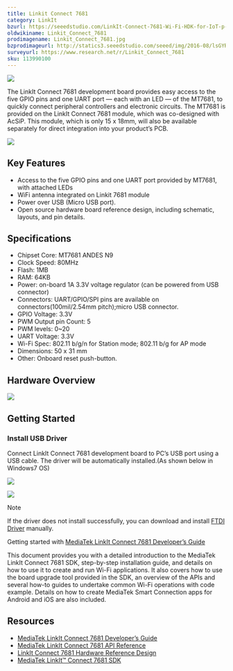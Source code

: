 ```yaml
---
title: Linkit Connect 7681
category: LinkIt
bzurl: https://seeedstudio.com/LinkIt-Connect-7681-Wi-Fi-HDK-for-IoT-p-2262.html
oldwikiname: Linkit_Connect_7681
prodimagename: Linkit_Connect_7681.jpg
bzprodimageurl: http://statics3.seeedstudio.com/seeed/img/2016-08/lsGYRgJ7TRIO1BtAgf43AVd0.jpg
surveyurl: https://www.research.net/r/Linkit_Connect_7681
sku: 113990100
---
```


![](/assets/Linkit_Connect_7681/img/Linkit_Connect_7681.jpg)

The LinkIt Connect 7681 development board provides easy access to the five GPIO pins and one UART port — each with an LED — of the MT7681, to quickly connect peripheral controllers and electronic circuits. The MT7681 is provided on the LinkIt Connect 7681 module, which was co-designed with AcSiP. This module, which is only 15 x 18mm, will also be available separately for direct integration into your product’s PCB.

[![](/assets/common/Get_One_Now_Banner.png)](http://www.seeedstudio.com/LinkIt-Connect-7681-Wi-Fi-HDK-for-IoT-p-2262.html)

Key Features
------------

-   Access to the five GPIO pins and one UART port provided by MT7681, with attached LEDs
-   WiFi antenna integrated on Linkit 7681 module
-   Power over USB (Micro USB port).
-   Open source hardware board reference design, including schematic, layouts, and pin details.

Specifications
--------------

-   Chipset Core: MT7681 ANDES N9
-   Clock Speed: 80MHz
-   Flash: 1MB
-   RAM: 64KB
-   Power: on-board 1A 3.3V voltage regulator (can be powered from USB connector)
-   Connectors: UART/GPIO/SPI pins are available on connectors(100mil/2.54mm pitch);micro USB connector.
-   GPIO Voltage: 3.3V
-   PWM Output pin Count: 5
-   PWM levels: 0~20
-   UART Voltage: 3.3V
-   Wi-Fi Spec: 802.11 b/g/n for Station mode; 802.11 b/g for AP mode
-   Dimensions: 50 x 31 mm
-   Other: Onboard reset push-button.

Hardware Overview
-------------

![](/assets/Linkit_Connect_7681/img/Linkit_Connect_7681_Block_Diagram.jpg)

Getting Started
---------------

### Install USB Driver

Connect LinkIt Connect 7681 development board to PC’s USB port using a USB cable. The driver will be automatically installed.(As shown below in Windows7 OS)

![](/assets/Linkit_Connect_7681/img/Install_FT230X_driver.jpg)

![](/assets/Linkit_Connect_7681/img/Install_FT230X_driver_ok.jpg)

<div class="admonition note">
<p class="admonition-title">Note</p>
If the driver does not install successfully, you can download and install <a class="external text" href="http://www.ftdichip.com/Drivers/VCP.htm" rel="nofollow" target="_blank">FTDI Driver</a> manually.
</div>

Getting started with [MediaTek LinkIt Connect 7681 Developer’s Guide](http://labs.mediatek.com/fileMedia/download/60b77480-f08e-46de-b4ab-513916dcff75)

This document provides you with a detailed introduction to the MediaTek LinkIt Connect 7681 SDK, step-by-step installation guide, and details on how to use it to create and run Wi-Fi applications. It also covers how to use the board upgrade tool provided in the SDK, an overview of the APIs and several how-to guides to undertake common Wi-Fi operations with code example. Details on how to create MediaTek Smart Connection apps for Android and iOS are also included.

Resources
---------

-   [MediaTek LinkIt Connect 7681 Developer’s Guide](http://labs.mediatek.com/fileMedia/download/60b77480-f08e-46de-b4ab-513916dcff75)
-   [MediaTek LinkIt Connect 7681 API Reference](http://labs.mediatek.com/fileMedia/download/5a44333c-f56a-47e6-ad03-9acfa33c9561)
-   [LinkIt Connect 7681 Hardware Reference Design](http://labs.mediatek.com/fileMedia/download/ff4f5863-55b0-4664-b189-b705153cf061)
-   [MediaTek LinkIt™ Connect 7681 SDK](http://labs.mediatek.com/site/global/developer_tools/mediatek_7681/sdk_intro/index.gsp)


<!-- This Markdown file was created from http://www.seeedstudio.com/wiki/Linkit_Connect_7681 -->
